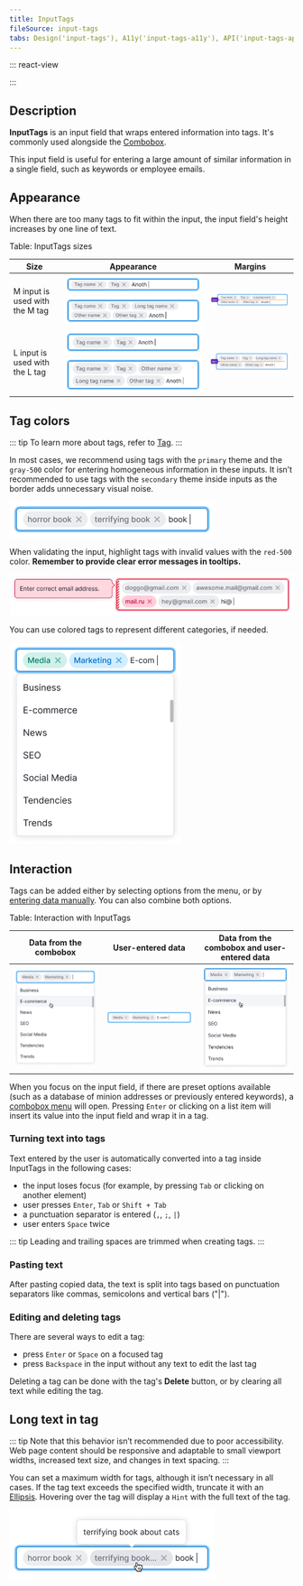 ```yaml
---
title: InputTags
fileSource: input-tags
tabs: Design('input-tags'), A11y('input-tags-a11y'), API('input-tags-api'), Example('input-tags-code'), Changelog('input-tags-changelog')
---
```


::: react-view

<script lang="tsx">
import React from 'react';
import InputTags from '@semcore/ui/input-tags';
import PlaygroundGeneration from '@components/PlaygroundGeneration';

import CheckM from '@semcore/ui/icon/Check/m';

const SIZES = ['m', 'l'];
const STATES = ['normal', 'invalid', 'valid'];

const Preview = (preview) => {
  const { bool, select, radio } = preview('InputTags');
  const { bool: boolTag, text: textTag } = preview('InputTags.Tag');

  const size = radio({
    key: 'size',
    defaultValue: 'm',
    label: 'Size',
    options: SIZES,
  });

  const state = select({
    key: 'state',
    defaultValue: 'normal',
    label: 'State',
    options: STATES.map((value) => ({
      name: value,
      value,
    })),
  });

  const readOnly = bool({
    key: 'readOnly',
    defaultValue: false,
    label: 'Read-only',
  });

  const tagText = textTag({
    key: 'tag',
    defaultValue: 'Tag 1',
    label: 'Text',
  });

  const circleTag = boolTag({
    key: 'circle',
    defaultValue: false,
    label: 'Circle',
  });

  const closeTag = boolTag({
    key: 'closable',
    defaultValue: false,
    label: 'Close',
  });

  const editableTag = boolTag({
    key: 'editable',
    defaultValue: false,
    label: 'Editable',
  });

  const beforeIconMap = {
    l: <CheckM />,
    m: <CheckM />,
  };

  const before = boolTag({
    key: 'before',
    defaultValue: false,
    label: 'Addon',
  });

  return (
    <InputTags size={size} state={state}>
      {tagText.length ? (
        <InputTags.Tag tabIndex={0} editable={editableTag}>
          <InputTags.Tag.Text>
            {circleTag && <InputTags.Tag.Circle style={{ background: '#2595e4' }} />}
            {before && <InputTags.Tag.Addon>{beforeIconMap[size]}</InputTags.Tag.Addon>}
            {(circleTag || before) ? (<InputTags.Tag.Text.Content>{tagText}</InputTags.Tag.Text.Content>) : tagText}
          </InputTags.Tag.Text>
          {closeTag && <InputTags.Tag.Close />}
        </InputTags.Tag>
      ) : null}
      <InputTags.Value readOnly={readOnly} />
    </InputTags>
  );
};

const App = PlaygroundGeneration(Preview);
</script>

:::

## Description

**InputTags** is an input field that wraps entered information into tags. It's commonly used alongside the [Combobox](/components/auto-suggest/auto-suggest).

This input field is useful for entering a large amount of similar information in a single field, such as keywords or employee emails.

## Appearance

When there are too many tags to fit within the input, the input field's height increases by one line of text.

Table: InputTags sizes

| Size                           | Appearance                                      | Margins                      |
| ------------------------------ | ----------------------------------------------- | ---------------------------- |
| M input is used with the M tag | ![](static/m-size.png) ![](static/m-size-2.png) | ![](static/m-paddings-2.png) |
| L input is used with the L tag | ![](static/l-size.png) ![](static/l-size-2.png) | ![](static/l-paddings-2.png) |

## Tag colors

::: tip
To learn more about tags, refer to [Tag](/components/tag/tag).
:::

In most cases, we recommend using tags with the `primary` theme and the `gray-500` color for entering homogeneous information in these inputs. It isn’t recommended to use tags with the `secondary` theme inside inputs as the border adds unnecessary visual noise.

![](static/default-tag.png)

When validating the input, highlight tags with invalid values with the `red-500` color. **Remember to provide clear error messages in tooltips.**

![](static/validation.png)

You can use colored tags to represent different categories, if needed.

![](static/color-tag.png)

## Interaction

Tags can be added either by selecting options from the menu, or by [entering data manually](#turning-text-into-tags). You can also combine both options.

Table: Interaction with InputTags

| Data from the combobox     | User-entered data          | Data from the combobox and user-entered data |
| -------------------------- | -------------------------- | -------------------------------------------- |
| ![](static/input-tag1.png) | ![](static/input-tag2.png) | ![](static/input-tag3.png)                   |

When you focus on the input field, if there are preset options available (such as a database of minion addresses or previously entered keywords), a [combobox menu](/components/auto-suggest/auto-suggest) will open. Pressing `Enter` or clicking on a list item will insert its value into the input field and wrap it in a tag.

### Turning text into tags

Text entered by the user is automatically converted into a tag inside InputTags in the following cases:

- the input loses focus (for example, by pressing `Tab` or clicking on another element)
- user presses `Enter`, `Tab` or `Shift + Tab`
- a punctuation separator is entered (`,`, `;`, `|`)
- user enters `Space` twice

::: tip
Leading and trailing spaces are trimmed when creating tags.
:::

### Pasting text

After pasting copied data, the text is split into tags based on punctuation separators like commas, semicolons and vertical bars ("|").

### Editing and deleting tags

There are several ways to edit a tag:

- press `Enter` or `Space` on a focused tag
- press `Backspace` in the input without any text to edit the last tag

Deleting a tag can be done with the tag's **Delete** button, or by clearing all text while editing the tag.

## Long text in tag

::: tip
Note that this behavior isn’t recommended due to poor accessibility. Web page content should be responsive and adaptable to small viewport widths, increased text size, and changes in text spacing.
:::

You can set a maximum width for tags, although it isn’t necessary in all cases. If the tag text exceeds the specified width, truncate it with an [Ellipsis](../ellipsis/ellipsis.md). Hovering over the tag will display a `Hint` with the full text of the tag.

![](static/ellipsis.png)
